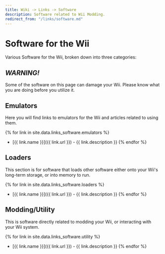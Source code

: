 ```yaml
---
title: Wiki -> Links -> Software
description: Software related to Wii Modding.
redirect_from: "/links/software.md"
---
```


# Software for the Wii

  Various Software for the Wii, broken down into three categories:

## ***WARNING!***

  Some of the software on this page can damage your Wii. Please know what you are doing before you utilize it.

## Emulators

  Here you will find links to emulators for the Wii and articles related to using them.

{% for link in site.data.links_software.emulators %}
  * [{{ link.name }}]({{ link.url }}) - {{ link.description }}
{% endfor %}

## Loaders

  This section is for software that loads other software either onto your Wii's long-term storage, or into memory to run.

{% for link in site.data.links_software.loaders %}
  * [{{ link.name }}]({{ link.url }}) - {{ link.description }}
{% endfor %}

## Modding/Utility

  This is software directly related to modding your Wii, or interacting with your Wii system.

{% for link in site.data.links_software.utility %}
  * [{{ link.name }}]({{ link.url }}) - {{ link.description }}
{% endfor %}

